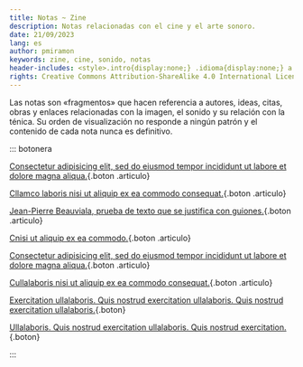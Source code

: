 ```yaml
---
title: Notas ~ Zine
description: Notas relacionadas con el cine y el arte sonoro.
date: 21/09/2023
lang: es
author: pmiramon
keywords: zine, cine, sonido, notas
header-includes: <style>.intro{display:none;} .idioma{display:none;} a.seleccion.notas::before{content:"➞ "; font-weight:bolder;}</style>
rights: Creative Commons Attribution-ShareAlike 4.0 International License
---
```


Las notas son «fragmentos» que hacen referencia a autores, ideas, citas, obras y enlaces relacionadas con la imagen, el sonido y su relación con la ténica. Su orden de visualización no responde a ningún patrón y el contenido de cada nota nunca es definitivo.

::: botonera

[Consectetur adipisicing elit, sed do eiusmod tempor incididunt ut labore et dolore magna aliqua.](#intro){.boton .articulo}

[Cllamco laboris nisi ut aliquip ex ea commodo consequat.](#intro){.boton .articulo}

[Jean-Pierre Beauviala, prueba de texto que se justifica con guiones.](/notas/prueba-texto.html){.boton .articulo}

[Cnisi ut aliquip ex ea commodo.](#intro){.boton .articulo}

[Consectetur adipisicing elit, sed do eiusmod tempor incididunt ut labore et dolore magna aliqua.](#intro){.boton .articulo}

[Cullalaboris nisi ut aliquip ex ea commodo consequat.](#intro){.boton .articulo}

[Exercitation ullalaboris. Quis nostrud exercitation ullalaboris. Quis nostrud exercitation ullalaboris.](#intro){.boton}

[Ullalaboris. Quis nostrud exercitation ullalaboris. Quis nostrud exercitation.](#intro){.boton}

:::

